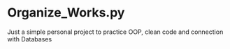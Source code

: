 # Organize_Works.py
Just a simple personal project to practice OOP, clean code and connection with Databases
